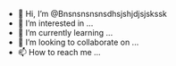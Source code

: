 - 👋 Hi, I’m @Bnsnsnsnsnsdhsjshjdjsjskssk
- 👀 I’m interested in ...
- 🌱 I’m currently learning ...
- 💞️ I’m looking to collaborate on ...
- 📫 How to reach me ...

<!---
Bnsnsnsnsnsdhsjshjdjsjskssk/Bnsnsnsnsnsdhsjshjdjsjskssk is a ✨ special ✨ repository because its `README.md` (this file) appears on your GitHub profile.
You can click the Preview link to take a look at your changes.
--->
